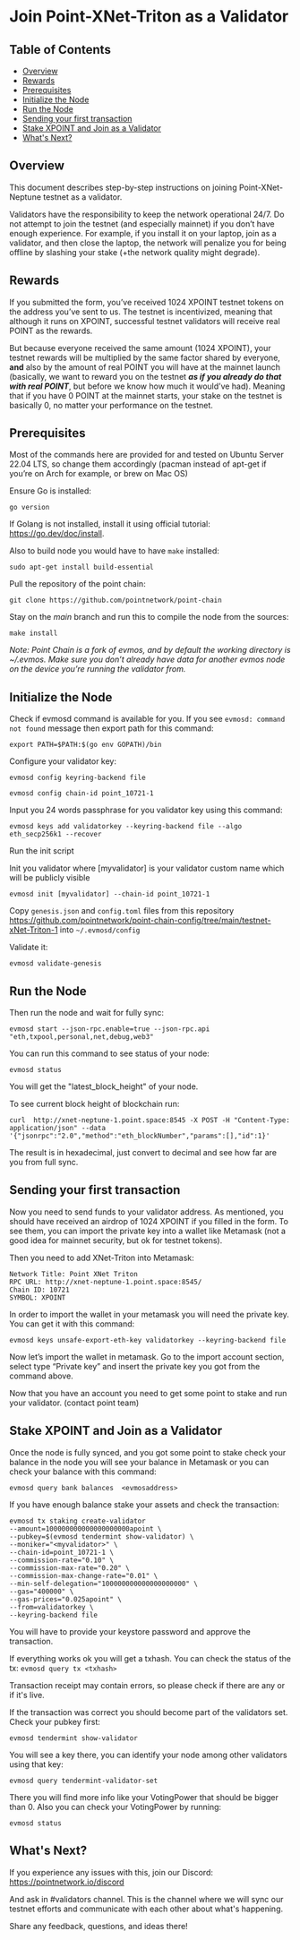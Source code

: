 # Join Point-XNet-Triton as a Validator

## Table of Contents

* [Overview](#overview)
* [Rewards](#rewards)
* [Prerequisites](#prerequisites)
* [Initialize the Node](#initialize-the-node)
* [Run the Node](#run-the-node)
* [Sending your first transaction](#sending-your-first-transaction)
* [Stake XPOINT and Join as a Validator](#stake-xpoint-and-join-as-a-validator)
* [What's Next?](#whats-next)

## Overview

This document describes step-by-step instructions on joining Point-XNet-Neptune testnet as a validator.

Validators have the responsibility to keep the network operational 24/7. Do not attempt to join the testnet (and especially mainnet) if you don’t have enough experience. For example, if you install it on your laptop, join as a validator, and then close the laptop, the network will penalize you for being offline by slashing your stake (+the network quality might degrade).

## Rewards

If you submitted the form, you’ve received 1024 XPOINT testnet tokens on the address you’ve sent to us. The testnet is incentivized, meaning that although it runs on XPOINT, successful testnet validators will receive real POINT as the rewards.

But because everyone received the same amount (1024 XPOINT), your testnet rewards will be multiplied by the same factor shared by everyone, **and** also by the amount of real POINT you will have at the mainnet launch (basically, we want to reward you on the testnet ***as if you already do that with real POINT***, but before we know how much it would’ve had). Meaning that if you have 0 POINT at the mainnet starts, your stake on the testnet is basically 0, no matter your performance on the testnet.

## Prerequisites

Most of the commands here are provided for and tested on Ubuntu Server 22.04 LTS, so change them accordingly (pacman instead of apt-get if you’re on Arch for example, or brew on Mac OS)

Ensure Go is installed:

```go version```

If Golang is not installed, install it using official tutorial: https://go.dev/doc/install. 

Also to build node you would have to have `make` installed:

```sudo apt-get install build-essential```

Pull the repository of the point chain: 

```git clone https://github.com/pointnetwork/point-chain```

Stay on the _main_ branch and run this to compile the node from the sources:

```make install```

_Note: Point Chain is a fork of evmos, and by default the working directory is ~/.evmos. Make sure you don’t already have data for another evmos node on the device you’re running the validator from._

## Initialize the Node

Check if evmosd command is available for you. If you see ```evmosd: command not found``` message then export path for this command:

```export PATH=$PATH:$(go env GOPATH)/bin```

Configure your validator key: 

```evmosd config keyring-backend file```

```evmosd config chain-id point_10721-1```

Input you 24 words passphrase for you validator key using this command:

```evmosd keys add validatorkey --keyring-backend file --algo eth_secp256k1 --recover```

Run the init script

Init you validator where [myvalidator] is your validator custom name which will be publicly visible
  
```evmosd init [myvalidator] --chain-id point_10721-1```

Copy `genesis.json` and `config.toml` files from this repository https://github.com/pointnetwork/point-chain-config/tree/main/testnet-xNet-Triton-1 into `~/.evmosd/config`

Validate it:
  
```evmosd validate-genesis```
  
## Run the Node

Then run the node and wait for fully sync:
  
```evmosd start --json-rpc.enable=true --json-rpc.api "eth,txpool,personal,net,debug,web3"```

You can run this command to see status of your node:
  
```evmosd status```

You will get the "latest_block_height" of your node.
  
To see current block height of blockchain run:

```curl  http://xnet-neptune-1.point.space:8545 -X POST -H "Content-Type: application/json" --data '{"jsonrpc":"2.0","method":"eth_blockNumber","params":[],"id":1}'``` 

The result is in hexadecimal, just convert to decimal and see how far are you from full sync.

## Sending your first transaction

Now you need to send funds to your validator address. As mentioned, you should have received an airdrop of 1024 XPOINT if you filled in the form. To see them, you can import the private key into a wallet like Metamask (not a good idea for mainnet security, but ok for testnet tokens).

Then you need to add XNet-Triton into Metamask:

```
Network Title: Point XNet Triton
RPC URL: http://xnet-neptune-1.point.space:8545/
Chain ID: 10721
SYMBOL: XPOINT
```

In order to import the wallet in your metamask you will need the private key. You can get it with this command:

```evmosd keys unsafe-export-eth-key validatorkey --keyring-backend file```

Now let’s import the wallet in metamask. Go to the import account section, select type “Private key” and insert the private key you got from the command above.

Now that you have an account you need to get some point to stake and run your validator. (contact point team)

## Stake XPOINT and Join as a Validator

Once the node is fully synced, and you got some point to stake check your balance in the node you 
will see your balance in Metamask or you can check your balance with this command:

```evmosd query bank balances  <evmosaddress>```

If you have enough balance stake your assets and check the transaction:

```
evmosd tx staking create-validator  
--amount=100000000000000000000apoint \
--pubkey=$(evmosd tendermint show-validator) \
--moniker="<myvalidator>" \
--chain-id=point_10721-1 \
--commission-rate="0.10" \
--commission-max-rate="0.20" \
--commission-max-change-rate="0.01" \
--min-self-delegation="100000000000000000000" \
--gas="400000" \
--gas-prices="0.025apoint" \
--from=validatorkey \
--keyring-backend file
```

You will have to provide your keystore password and approve the transaction.

If everything works ok you will get a txhash. You can check the status of the tx: ```evmosd query tx <txhash>```

Transaction receipt may contain errors, so please check if there are any or if it's live.

If the transaction was correct you should become part of the validators set. Check your pubkey first:

```evmosd tendermint show-validator```

You will see a key there, you can identify your node among other validators using that key:

```evmosd query tendermint-validator-set```

There you will find more info like your VotingPower that should be bigger than 0. Also you can check your VotingPower by running:

```evmosd status```

## What's Next?

If you experience any issues with this, join our Discord: https://pointnetwork.io/discord

And ask in #validators channel. This is the channel where we will sync our testnet efforts and communicate with each other about what's happening.

Share any feedback, questions, and ideas there!
